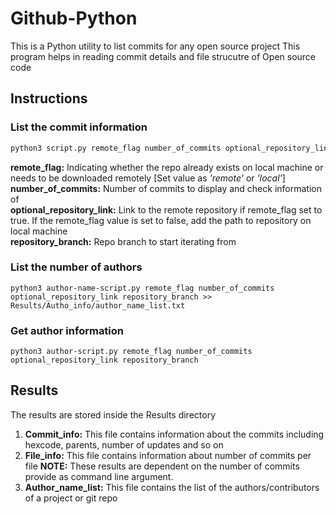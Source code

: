 # Github-Python

This is a Python utility to list commits for any open source project
This program helps in reading commit details and file strucutre of Open source code

## Instructions

### List the commit information

```bash
python3 script.py remote_flag number_of_commits optional_repository_link repository_branch
```

**remote_flag:** Indicating whether the repo already exists on local machine or needs to be downloaded remotely [Set value as *'remote'* or *'local'*]\
**number_of_commits:** Number of commits to display and check information of\
**optional_repository_link:** Link to the remote repository if remote_flag set to true. If the remote_flag value is set to false, add the path to repository on local machine\
**repository_branch:** Repo branch to start iterating from

### List the number of authors

```
python3 author-name-script.py remote_flag number_of_commits optional_repository_link repository_branch >> Results/Autho_info/author_name_list.txt
```

### Get author information

```
python3 author-script.py remote_flag number_of_commits optional_repository_link repository_branch
```

## Results

The results are stored inside the Results directory

1. **Commit_info:** This file contains information about the commits including hexcode, parents, number of updates and so on
2. **File_info:** This file contains information about number of commits per file
   **NOTE:** These results are dependent on the number of commits provide as command line argument.
3. **Author_name_list:** This file contains the list of the authors/contributors of a project or git repo

```

```
